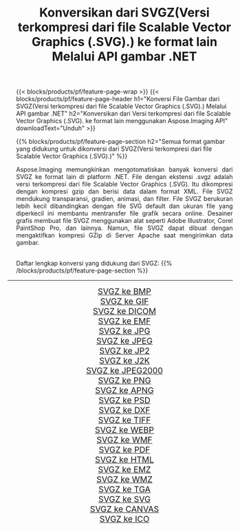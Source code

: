 ﻿---
title: Konversikan dari SVGZ(Versi terkompresi dari file Scalable Vector Graphics (.SVG).) ke format lain Melalui API gambar .NET 
weight: 3920
url: /id/net/conversion/from/svgz/ 
lang: id
langdirlevel: 2
locales: zh-hans,ja,it,ru,de,es,fr,nl,id,lt,pl,pt,vi,tr,ko,zh-hant,ar,hi,th,sv,cs,uk,he
description: Menggunakan Aspose.Imaging Anda dapat dengan mudah mengonversi dari SVGZ(Versi terkompresi dari file Scalable Vector Graphics (.SVG).) ke format lain
---

{{< blocks/products/pf/feature-page-wrap >}}
{{< blocks/products/pf/feature-page-header h1="Konversi File Gambar dari SVGZ(Versi terkompresi dari file Scalable Vector Graphics (.SVG).) Melalui API gambar .NET" h2="Konversikan dari Versi terkompresi dari file Scalable Vector Graphics (.SVG). ke format lain menggunakan Aspose.Imaging API" downloadText="Unduh" >}}


{{% blocks/products/pf/feature-page-section  h2="Semua format gambar yang didukung untuk dikonversi dari SVGZ(Versi terkompresi dari file Scalable Vector Graphics (.SVG).)" %}}
<p align=justify>Aspose.Imaging memungkinkan mengotomatiskan banyak konversi dari SVGZ ke format lain di platform .NET. File dengan ekstensi .svgz adalah versi terkompresi dari file Scalable Vector Graphics (.SVG). Itu dikompresi dengan kompresi gzip dan berisi data dalam format XML. File SVGZ mendukung transparansi, gradien, animasi, dan filter. File SVGZ berukuran lebih kecil dibandingkan dengan file SVG default dan ukuran file yang diperkecil ini membantu mentransfer file grafik secara online. Desainer grafis membuat file SVGZ menggunakan alat seperti Adobe Illustrator, Corel PaintShop Pro, dan lainnya. Namun, file SVGZ dapat dibuat dengan mengaktifkan kompresi GZip di Server Apache saat mengirimkan data gambar.</p>
<br/>
Daftar lengkap konversi yang didukung dari SVGZ:
{{% /blocks/products/pf/feature-page-section %}}
<div class="container-fluid productfamilypage bg-gray">
    <div class="convertypes bg-gray agp-content section">
        <div class="container">
		<hr style="margin-left:-20px;"/>
		<div class="row other-converters" style="gap: 10px;font-size: 19px;text-align:center;">
		    <div class='col-md-2 other-converter remove-lp remove-rp'><a href="/imaging/id/net/conversion/svgz-to-bmp/" style="padding:15px;">SVGZ ke BMP</a></div><div class='col-md-2 other-converter remove-lp remove-rp'><a href="/imaging/id/net/conversion/svgz-to-gif/" style="padding:15px;">SVGZ ke GIF</a></div><div class='col-md-2 other-converter remove-lp remove-rp'><a href="/imaging/id/net/conversion/svgz-to-dicom/" style="padding:15px;">SVGZ ke DICOM</a></div><div class='col-md-2 other-converter remove-lp remove-rp'><a href="/imaging/id/net/conversion/svgz-to-emf/" style="padding:15px;">SVGZ ke EMF</a></div><div class='col-md-2 other-converter remove-lp remove-rp'><a href="/imaging/id/net/conversion/svgz-to-jpg/" style="padding:15px;">SVGZ ke JPG</a></div><div class='col-md-2 other-converter remove-lp remove-rp'><a href="/imaging/id/net/conversion/svgz-to-jpeg/" style="padding:15px;">SVGZ ke JPEG</a></div><div class='col-md-2 other-converter remove-lp remove-rp'><a href="/imaging/id/net/conversion/svgz-to-jp2/" style="padding:15px;">SVGZ ke JP2</a></div><div class='col-md-2 other-converter remove-lp remove-rp'><a href="/imaging/id/net/conversion/svgz-to-j2k/" style="padding:15px;">SVGZ ke J2K</a></div><div class='col-md-2 other-converter remove-lp remove-rp'><a href="/imaging/id/net/conversion/svgz-to-jpeg2000/" style="padding:15px;">SVGZ ke JPEG2000</a></div><div class='col-md-2 other-converter remove-lp remove-rp'><a href="/imaging/id/net/conversion/svgz-to-png/" style="padding:15px;">SVGZ ke PNG</a></div><div class='col-md-2 other-converter remove-lp remove-rp'><a href="/imaging/id/net/conversion/svgz-to-apng/" style="padding:15px;">SVGZ ke APNG</a></div><div class='col-md-2 other-converter remove-lp remove-rp'><a href="/imaging/id/net/conversion/svgz-to-psd/" style="padding:15px;">SVGZ ke PSD</a></div><div class='col-md-2 other-converter remove-lp remove-rp'><a href="/imaging/id/net/conversion/svgz-to-dxf/" style="padding:15px;">SVGZ ke DXF</a></div><div class='col-md-2 other-converter remove-lp remove-rp'><a href="/imaging/id/net/conversion/svgz-to-tiff/" style="padding:15px;">SVGZ ke TIFF</a></div><div class='col-md-2 other-converter remove-lp remove-rp'><a href="/imaging/id/net/conversion/svgz-to-webp/" style="padding:15px;">SVGZ ke WEBP</a></div><div class='col-md-2 other-converter remove-lp remove-rp'><a href="/imaging/id/net/conversion/svgz-to-wmf/" style="padding:15px;">SVGZ ke WMF</a></div><div class='col-md-2 other-converter remove-lp remove-rp'><a href="/imaging/id/net/conversion/svgz-to-pdf/" style="padding:15px;">SVGZ ke PDF</a></div><div class='col-md-2 other-converter remove-lp remove-rp'><a href="/imaging/id/net/conversion/svgz-to-html/" style="padding:15px;">SVGZ ke HTML</a></div><div class='col-md-2 other-converter remove-lp remove-rp'><a href="/imaging/id/net/conversion/svgz-to-emz/" style="padding:15px;">SVGZ ke EMZ</a></div><div class='col-md-2 other-converter remove-lp remove-rp'><a href="/imaging/id/net/conversion/svgz-to-wmz/" style="padding:15px;">SVGZ ke WMZ</a></div><div class='col-md-2 other-converter remove-lp remove-rp'><a href="/imaging/id/net/conversion/svgz-to-tga/" style="padding:15px;">SVGZ ke TGA</a></div><div class='col-md-2 other-converter remove-lp remove-rp'><a href="/imaging/id/net/conversion/svgz-to-svg/" style="padding:15px;">SVGZ ke SVG</a></div><div class='col-md-2 other-converter remove-lp remove-rp'><a href="/imaging/id/net/conversion/svgz-to-canvas/" style="padding:15px;">SVGZ ke CANVAS</a></div><div class='col-md-2 other-converter remove-lp remove-rp'><a href="/imaging/id/net/conversion/svgz-to-ico/" style="padding:15px;">SVGZ ke ICO</a></div>
                </div>
        </div>
    </div>
</div>
<br/>

